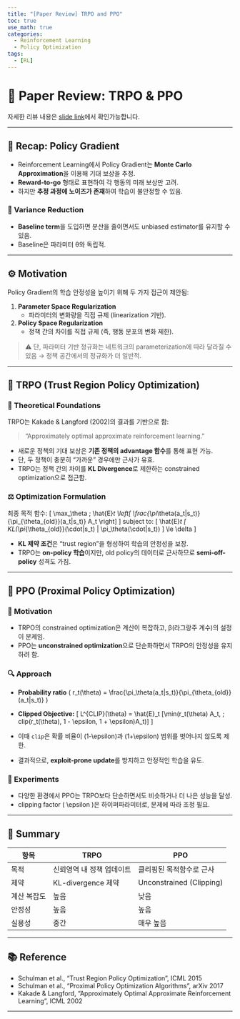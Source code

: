 ```yaml
---
title: "[Paper Review] TRPO and PPO"
toc: true
use_math: true
categories:
  - Reinforcement Learning
  - Policy Optimization
tags:
  - [RL]
---
```



# 🧠 Paper Review: TRPO & PPO

자세한 리뷰 내용은 [slide link](https://drive.google.com/file/d/1SjKqt9ekHamBxHfHMshMoLlOSlysL29J/view?usp=sharing)에서 확인가능합니다.

---

## 🔁 Recap: Policy Gradient
- Reinforcement Learning에서 Policy Gradient는 **Monte Carlo Approximation**을 이용해 기대 보상을 추정.
- **Reward-to-go** 형태로 표현하여 각 행동의 미래 보상만 고려.
- 하지만 **추정 과정에 노이즈가 존재**하여 학습이 불안정할 수 있음.

### 🎯 Variance Reduction
- **Baseline term**을 도입하면 분산을 줄이면서도 unbiased estimator를 유지할 수 있음.
- Baseline은 파라미터 θ와 독립적.

---

## ⚙️ Motivation
Policy Gradient의 학습 안정성을 높이기 위해 두 가지 접근이 제안됨:

1. **Parameter Space Regularization**  
   - 파라미터의 변화량을 직접 규제 (linearization 기반).
2. **Policy Space Regularization**  
   - 정책 간의 차이를 직접 규제 (즉, 행동 분포의 변화 제한).

> ⚠️ 단, 파라미터 기반 정규화는 네트워크의 parameterization에 따라 달라질 수 있음 → 정책 공간에서의 정규화가 더 일반적.

---

## 🚀 TRPO (Trust Region Policy Optimization)

### 📘 Theoretical Foundations
TRPO는 Kakade & Langford (2002)의 결과를 기반으로 함:
> “Approximately optimal approximate reinforcement learning.”

- 새로운 정책의 기대 보상은 **기존 정책의 advantage 함수**를 통해 표현 가능.
- 단, 두 정책이 충분히 “가까운” 경우에만 근사가 유효.
- TRPO는 정책 간의 차이를 **KL Divergence**로 제한하는 constrained optimization으로 접근함.

### ⚖️ Optimization Formulation
최종 목적 함수:
\[
\max_\theta \; \hat{E}_t \left[ \frac{\pi_\theta(a_t|s_t)}{\pi_{\theta_{old}}(a_t|s_t)} A_t \right]
\]
subject to:
\[
\hat{E}_t [ KL(\pi_{\theta_{old}}(\cdot|s_t) \| \pi_\theta(\cdot|s_t)) ] \le \delta
\]

- **KL 제약 조건**은 “trust region”을 형성하여 학습의 안정성을 보장.
- TRPO는 **on-policy 학습**이지만, old policy의 데이터로 근사하므로 **semi-off-policy** 성격도 가짐.

---

## 🧩 PPO (Proximal Policy Optimization)

### 🎯 Motivation
- TRPO의 constrained optimization은 계산이 복잡하고, β(라그랑주 계수)의 설정이 문제임.
- PPO는 **unconstrained optimization**으로 단순화하면서 TRPO의 안정성을 유지하려 함.

### 🔍 Approach
- **Probability ratio** \( r_t(\theta) = \frac{\pi_\theta(a_t|s_t)}{\pi_{\theta_{old}}(a_t|s_t)} \)
- **Clipped Objective:**
  \[
  L^{CLIP}(\theta) = \hat{E}_t [\min(r_t(\theta) A_t, \; clip(r_t(\theta), 1 - \epsilon, 1 + \epsilon)A_t)]
  \]

- 이때 `clip`은 확률 비율이 \(1-\epsilon\)과 \(1+\epsilon\) 범위를 벗어나지 않도록 제한.
- 결과적으로, **exploit-prone update**를 방지하고 안정적인 학습을 유도.

### 🧪 Experiments
- 다양한 환경에서 PPO는 TRPO보다 단순하면서도 비슷하거나 더 나은 성능을 달성.
- clipping factor \( \epsilon \)은 하이퍼파라미터로, 문제에 따라 조정 필요.

---

## 🧠 Summary

| 항목 | TRPO | PPO |
|------|------|------|
| 목적 | 신뢰영역 내 정책 업데이트 | 클리핑된 목적함수로 근사 |
| 제약 | KL-divergence 제약 | Unconstrained (Clipping) |
| 계산 복잡도 | 높음 | 낮음 |
| 안정성 | 높음 | 높음 |
| 실용성 | 중간 | 매우 높음 |

---

## 📚 Reference
- Schulman et al., “Trust Region Policy Optimization”, ICML 2015  
- Schulman et al., “Proximal Policy Optimization Algorithms”, arXiv 2017  
- Kakade & Langford, “Approximately Optimal Approximate Reinforcement Learning”, ICML 2002

---


